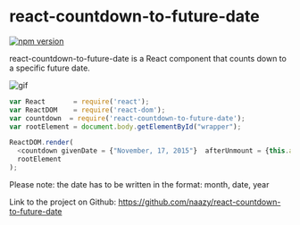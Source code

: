 # react-countdown-to-future-date

[![npm version](https://badge.fury.io/js/react-mouse-pointer-tools.svg)](https://badge.fury.io/js/react-mouse-pointer-tools)

react-countdown-to-future-date is a React component that counts down to a specific future date.

![gif](https://cloud.githubusercontent.com/assets/11833296/11092334/8549e41c-887a-11e5-9d71-0295ee1807c3.gif)

``` js
var React       = require('react');
var ReactDOM    = require('react-dom');
var countdown  = require('react-countdown-to-future-date');
var rootElement = document.body.getElementById("wrapper");

ReactDOM.render(
  <countdown givenDate = {"November, 17, 2015"}  afterUnmount = {this.afterUnmount}/>,
  rootElement
);
```

Please note: the date has to be written in the format: month, date, year

Link to the project on Github: https://github.com/naazy/react-countdown-to-future-date 
